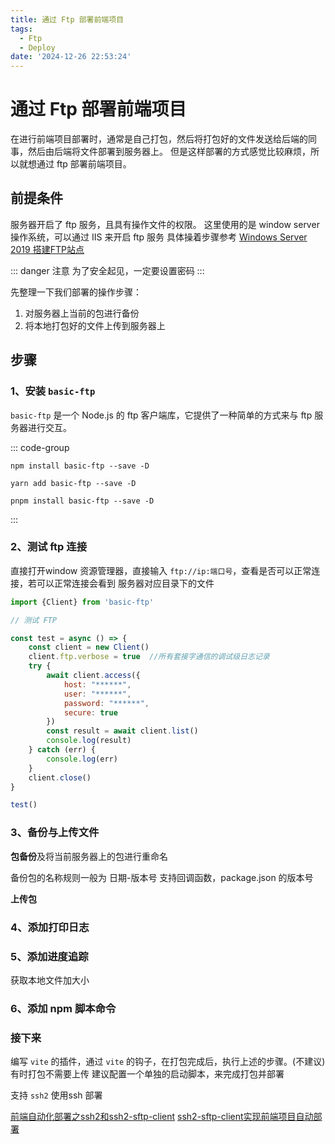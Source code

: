 ```yaml
---
title: 通过 Ftp 部署前端项目
tags:
  - Ftp
  - Deploy
date: '2024-12-26 22:53:24'
---
```


# 通过 Ftp 部署前端项目

在进行前端项目部署时，通常是自己打包，然后将打包好的文件发送给后端的同事，然后由后端将文件部署到服务器上。
但是这样部署的方式感觉比较麻烦，所以就想通过 ftp 部署前端项目。

## 前提条件

服务器开启了 ftp 服务，且具有操作文件的权限。
这里使用的是 window server 操作系统，可以通过 IIS 来开启 ftp 服务 具体操着步骤参考 [Windows Server 2019 搭建FTP站点](https://www.cnblogs.com/wencg/p/13450938.html)


::: danger 注意
为了安全起见，一定要设置密码
:::

先整理一下我们部署的操作步骤：

1. 对服务器上当前的包进行备份
2. 将本地打包好的文件上传到服务器上

## 步骤

### 1、安装 `basic-ftp`

`basic-ftp` 是一个 Node.js 的 ftp 客户端库，它提供了一种简单的方式来与 ftp 服务器进行交互。

::: code-group

```npm
npm install basic-ftp --save -D
```

```yarn
yarn add basic-ftp --save -D
```

```pnpm
pnpm install basic-ftp --save -D
```

:::

### 2、测试 ftp 连接
直接打开window 资源管理器，直接输入 `ftp://ip:端口号`，查看是否可以正常连接，若可以正常连接会看到 服务器对应目录下的文件


```js
import {Client} from 'basic-ftp'

// 测试 FTP

const test = async () => {
    const client = new Client()
    client.ftp.verbose = true  //所有套接字通信的调试级日志记录
    try {
        await client.access({
            host: "******",
            user: "******",
            password: "******",
            secure: true
        })
		const result = await client.list()
        console.log(result)
    } catch (err) {
        console.log(err)
    }
    client.close()
}

test()
```

### 3、备份与上传文件

**包备份**及将当前服务器上的包进行重命名

备份包的名称规则一般为 日期-版本号 支持回调函数，package.json 的版本号



**上传包**


### 4、添加打印日志


### 5、添加进度追踪

获取本地文件加大小

### 6、添加 npm 脚本命令


### 接下来

编写 `vite` 的插件，通过 `vite` 的钩子，在打包完成后，执行上述的步骤。(不建议) 有时打包不需要上传
建议配置一个单独的启动脚本，来完成打包并部署

支持 `ssh2` 使用ssh 部署

[前端自动化部署之ssh2和ssh2-sftp-client](https://blog.csdn.net/cuijiying/article/details/144568558)
[ssh2-sftp-client实现前端项目自动部署](https://blog.csdn.net/qq_63358859/article/details/133880096)